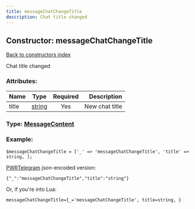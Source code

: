 ```yaml
---
title: messageChatChangeTitle
description: Chat title changed
---
```

## Constructor: messageChatChangeTitle  
[Back to constructors index](index.md)



Chat title changed

### Attributes:

| Name     |    Type       | Required | Description |
|----------|:-------------:|:--------:|------------:|
|title|[string](../types/string.md) | Yes|New chat title|



### Type: [MessageContent](../types/MessageContent.md)


### Example:

```
$messageChatChangeTitle = ['_' => 'messageChatChangeTitle', 'title' => string, ];
```  

[PWRTelegram](https://pwrtelegram.xyz) json-encoded version:

```
{"_":"messageChatChangeTitle","title":"string"}
```


Or, if you're into Lua:  


```
messageChatChangeTitle={_='messageChatChangeTitle', title=string, }

```


